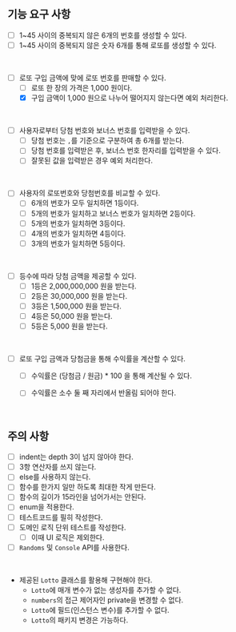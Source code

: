 ## 기능 요구 사항
- [ ] 1~45 사이의 중복되지 않은 6개의 번호를 생성할 수 있다.
- [ ] 1~45 사이의 중복되지 않은 숫자 6개를 통해 로또를 생성할 수 있다.

<br>
  
- [ ] 로또 구입 금액에 맞에 로또 번호를 판매할 수 있다.
  - [ ] 로또 한 장의 가격은 1,000 원이다.
  - [X] 구입 금액이 1,000 원으로 나누어 떨어지지 않는다면 예외 처리한다.

<br>

- [ ] 사용자로부터 당첨 번호와 보너스 번호를 입력받을 수 있다.
  - [ ] 당첨 번호는 `,`를 기준으로 구분하여 총 6개를 받는다.
  - [ ] 당첨 번호를 입력받은 후, 보너스 번호 한자리를 입력받을 수 있다.
  - [ ] 잘못된 값을 입력받은 경우 예외 처리한다.

<br>

- [ ] 사용자의 로또번호와 당첨번호를 비교할 수 있다.
  -  [ ] 6개의 번호가 모두 일치하면 1등이다.
  -  [ ] 5개의 번호가 일치하고 보너스 번호가 일치하면 2등이다.
  -  [ ] 5개의 번호가 일치하면 3등이다.
  -  [ ] 4개의 번호가 일치하면 4등이다.
  -  [ ] 3개의 번호가 일치하면 5등이다.

<br>

- [ ] 등수에 따라 당첨 금액을 제공할 수 있다.
   - [ ] 1등은 2,000,000,000 원을 받는다.
   - [ ] 2등은 30,000,000 원을 받는다.
   - [ ] 3등은 1,500,000 원을 받는다.
   - [ ] 4등은 50,000 원을 받는다.
   - [ ] 5등은 5,000 원을 받는다.

<br>

- [ ] 로또 구입 금액과 당첨금을 통해 수익률을 계산할 수 있다.
  - [ ] 수익률은 (당첨금 / 원금) * 100 을 통해 계산될 수 있다.
  - [ ] 수익률은 소수 둘 째 자리에서 반올림 되어야 한다.


<br>

## 주의 사항
- [ ] indent는 depth 3이 넘지 않아야 한다.
- [ ] 3항 연산자를 쓰지 않는다.
- [ ] else를 사용하지 않는다.
- [ ] 함수를 한가지 일만 하도록 최대한 작게 만든다.
- [ ] 함수의 길이가 15라인을 넘어가서는 안된다.
- [ ] enum을 적용한다.
- [ ] 테스트코드를 필히 작성한다.
- [ ] 도메인 로직 단위 테스트를 작성한다. 
  - [ ] 이때 UI 로직은 제외한다.
- [ ] `Randoms` 및 `Console` API를 사용한다.

<br>

- 제공된 `Lotto` 클래스를 활용해 구현해야 한다.
  -  `Lotto`에 매개 변수가 없는 생성자를 추가할 수 없다.
  - `numbers`의 접근 제어자인 private을 변경할 수 없다.
  - `Lotto`에 필드(인스턴스 변수)를 추가할 수 없다.
  - `Lotto`의 패키지 변경은 가능하다.

<br><br><br>
